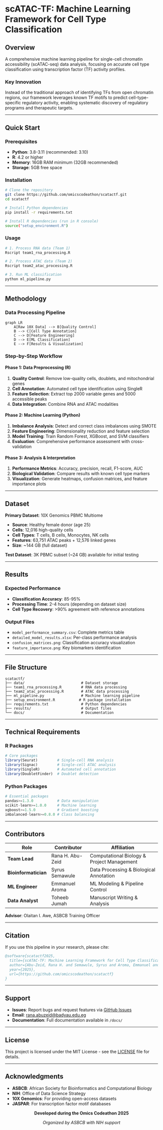 # scATAC-TF: Machine Learning Framework for Cell Type Classification

<div align="center">
  

</div>

## Overview

A comprehensive machine learning pipeline for single-cell chromatin accessibility (scATAC-seq) data analysis, focusing on accurate cell type classification using transcription factor (TF) activity profiles.

### Key Innovation
Instead of the traditional approach of identifying TFs from open chromatin regions, our framework leverages known TF motifs to predict cell-type-specific regulatory activity, enabling systematic discovery of regulatory programs and therapeutic targets.

---

## Quick Start

### Prerequisites
- **Python**: 3.8-3.11 (recommended: 3.10)
- **R**: 4.2 or higher
- **Memory**: 16GB RAM minimum (32GB recommended)
- **Storage**: 5GB free space

### Installation

```bash
# Clone the repository
git clone https://github.com/omicscodeathon/scatactf.git
cd scatactf

# Install Python dependencies
pip install -r requirements.txt

# Install R dependencies (run in R console)
source("setup_environment.R")
```

### Usage

```bash
# 1. Process RNA data (Team 1)
Rscript team1_rna_processing.R

# 2. Process ATAC data (Team 2) 
Rscript team2_atac_processing.R

# 3. Run ML classification
python ml_pipeline.py
```

---

## Methodology

### Data Processing Pipeline

```mermaid
graph LR
    A[Raw 10X Data] --> B[Quality Control]
    B --> C[Cell Type Annotation]
    C --> D[Feature Engineering]
    D --> E[ML Classification]
    E --> F[Results & Visualization]
```

### Step-by-Step Workflow

#### Phase 1: Data Preprocessing (R)
1. **Quality Control**: Remove low-quality cells, doublets, and mitochondrial genes
2. **Cell Annotation**: Automated cell type identification using SingleR
3. **Feature Selection**: Extract top 2000 variable genes and 5000 accessible peaks
4. **Data Integration**: Combine RNA and ATAC modalities

#### Phase 2: Machine Learning (Python)
1. **Imbalance Analysis**: Detect and correct class imbalances using SMOTE
2. **Feature Engineering**: Dimensionality reduction and feature selection
3. **Model Training**: Train Random Forest, XGBoost, and SVM classifiers
4. **Evaluation**: Comprehensive performance assessment with cross-validation

#### Phase 3: Analysis & Interpretation
1. **Performance Metrics**: Accuracy, precision, recall, F1-score, AUC
2. **Biological Validation**: Compare results with known cell type markers
3. **Visualization**: Generate heatmaps, confusion matrices, and feature importance plots

---

## Dataset

**Primary Dataset**: 10X Genomics PBMC Multiome
- **Source**: Healthy female donor (age 25)
- **Cells**: 12,016 high-quality cells
- **Cell Types**: T cells, B cells, Monocytes, NK cells
- **Features**: 63,751 ATAC peaks + 12,576 linked genes
- **Size**: ~144 GB (full dataset)

**Test Dataset**: 3K PBMC subset (~24 GB) available for initial testing

---

## Results

### Expected Performance
- **Classification Accuracy**: 85-95%
- **Processing Time**: 2-4 hours (depending on dataset size)
- **Cell Type Recovery**: >90% agreement with reference annotations

### Output Files
- `model_performance_summary.csv`: Complete metrics table
- `detailed_model_results.xlsx`: Per-class performance analysis
- `confusion_matrices.png`: Classification accuracy visualization
- `feature_importance.png`: Key biomarkers identification

---

## File Structure

```
scatactf/
├── data/                          # Dataset storage
├── team1_rna_processing.R         # RNA data processing
├── team2_atac_processing.R        # ATAC data processing  
├── ml_pipeline.py                 # Machine learning pipeline
├── setup_environment.R           # R package installation
├── requirements.txt               # Python dependencies
├── results/                       # Output files
└── docs/                          # Documentation
```

---

## Technical Requirements

### R Packages
```r
# Core packages
library(Seurat)         # Single-cell RNA analysis
library(Signac)         # Single-cell ATAC analysis
library(SingleR)        # Automated cell annotation
library(DoubletFinder)  # Doublet detection
```

### Python Packages
```python
# Essential packages
pandas>=1.3.0           # Data manipulation
scikit-learn>=1.0.0     # Machine learning
xgboost>=1.5.0          # Gradient boosting
imbalanced-learn>=0.8.0 # Class balancing
```

---

## Contributors

| Role | Contributor | Affiliation |
|------|-------------|-------------|
| **Team Lead** | Rana H. Abu-Zeid | Computational Biology & Project Management |
| **Bioinformatician** | Syrus Semawule | Data Processing & Biological Annotation |
| **ML Engineer** | Emmanuel Aroma | ML Modeling & Pipeline Control |
| **Data Analyst** | Toheeb Jumah | Manuscript Writing & Analysis |

**Advisor**: Olaitan I. Awe, ASBCB Training Officer

---

## Citation

If you use this pipeline in your research, please cite:

```bibtex
@software{scatactf2025,
  title={scATAC-TF: Machine Learning Framework for Cell Type Classification},
  author={Abu-Zeid, Rana H. and Semawule, Syrus and Aroma, Emmanuel and Jumah, Toheeb},
  year={2025},
  url={https://github.com/omicscodeathon/scatactf}
}
```

---

## Support

- **Issues**: Report bugs and request features via [GitHub Issues](https://github.com/omicscodeathon/scatactf/issues)
- **Email**: rana.abuzeid@badyau.edu.eg
- **Documentation**: Full documentation available in `/docs/`

---

## License

This project is licensed under the MIT License - see the [LICENSE](LICENSE) file for details.

---

## Acknowledgments

- **ASBCB**: African Society for Bioinformatics and Computational Biology
- **NIH**: Office of Data Science Strategy
- **10X Genomics**: For providing open-access datasets
- **JASPAR**: For transcription factor motif databases

<div align="center">
  
**Developed during the Omics Codeathon 2025**

*Organized by ASBCB with NIH support*

</div>
